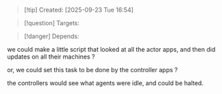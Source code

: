 
>[!tip] Created: [2025-09-23 Tue 16:54]

>[!question] Targets: 

>[!danger] Depends: 

we could make a little script that looked at all the actor apps, and then did updates on all their machines ?

or, we could set this task to be done by the controller apps ?

the controllers would see what agents were idle, and could be halted.
